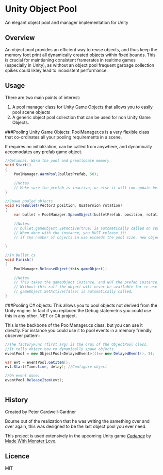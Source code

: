 Unity Object Pool
=================

An elegant object pool and manager implementation for Unity

Overview
----

An object pool provides an efficient way to reuse objects, and thus keep the memory foot print all dynamically created objects within fixed bounds. This is crucial for maintianing consistent framerates in realtime games (especially in Unity), as without an object pool frequent garbage collection spikes could likley lead to incosistent performance.

Usage
----
There are two main points of interest:
1. A pool manager class for Unity Game Objects that allows you to easily pool scene objects
2. A generic object pool collection that can be used for non Unity Game Objects. 

###Pooling Unity Game Objects:
PoolManager.cs is a very flexible class that co-ordinates all your pooling requirements in a scene.

It requires no initialization, can be called from anywhere, and dynamically accomodates any prefab game object.

```csharp
//Optional: Warm the pool and preallocate memory
void Start()
{
	PoolManager.WarmPool(bulletPrefab, 50);
	
	//Notes
	// Make sure the prefab is inactive, or else it will run update before first use
}

//Spawn pooled objects
void FireBullet(Vector3 position, Quaternion rotation)
{
	var bullet = PoolManager.SpawnObject(bulletPrefab, position, rotation).GetComponent<Bullet>();
		
	//Notes:
	// bullet.gameObject.SetActive(true) is automatically called on spawn 
	// When done with the instance, you MUST release it!
	// if the number of objects in use exceeds the pool size, new objects will be created
	
}

//In Bullet.cs
void Finish()
{
    PoolManager.ReleaseObject(this.gameObject);
    
    //Notes
    // This takes the gameObject instance, and NOT the prefab instance.
    // Without this call the object will never be available for re-use!
    // gameObject.SetActive(false) is automatically called;
}

```

###Pooling C# objects:
This allows you to pool objects not derived from the Unity engine. In fact if you replaced the Debug statemetns you could use this in any other .NET or C# project.

This is the backbone of the PoolManager.cs class, but you can use it directly. For instance you could use it to pool events in a memory friendly observer pattern:
```csharp
//The factoryFunc (first arg) is the crux of the ObjectPool class. 
//It tells object how to dynamically spawn objects
eventPool = new ObjectPool<DelayedEvent>(()=> new DelayedEvent(), 5);

var evt = eventPool.GetItem();
evt.Start(Time.time, delay); //Configure object

//On event done:
eventPool.ReleaseItem(evt);
	
```

History
----
Created by Peter Cardwell-Gardner

Bourne out of the realization that he was writing the samething over and over again, this was designed to be the last object pool you ever need. 

This project is used extensively in the upcoming Unity game *[Cadence](http://www.playcadence.com)* by [Made With Monster Love](http://www.madewithmonsterlove.com). 

Licence
---
MIT